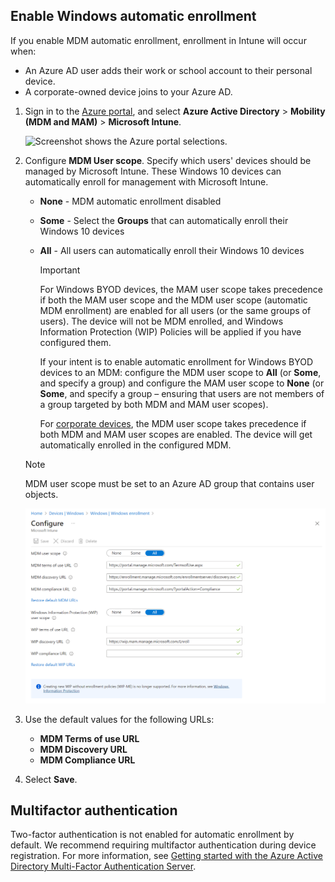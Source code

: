 ## Enable Windows automatic enrollment

If you enable MDM automatic enrollment, enrollment in Intune will occur when:  

* An Azure AD user adds their work or school account to their personal device.
* A corporate-owned device joins to your Azure AD. 

1. Sign in to the [Azure portal](https://portal.azure.com), and select **Azure Active Directory** > **Mobility (MDM and MAM)** > **Microsoft Intune**.

   ![Screenshot shows the Azure portal selections.](../enrollment/media/windows-enroll/auto-enroll-azure-select.png)

4. Configure **MDM User scope**. Specify which users' devices should be managed by Microsoft Intune. These Windows 10 devices can automatically enroll for management with Microsoft Intune.

   - **None** - MDM automatic enrollment disabled
   - **Some** - Select the **Groups** that can automatically enroll their Windows 10 devices
   - **All** - All users can automatically enroll their Windows 10 devices

      > [!IMPORTANT]
      > For Windows BYOD devices, the MAM user scope takes precedence if both the MAM user scope and the MDM user scope (automatic MDM enrollment) are enabled for all users (or the same groups of users). The device will not be MDM enrolled, and Windows Information Protection (WIP) Policies will be applied if you have configured them.
      >
      > If your intent is to enable automatic enrollment for Windows BYOD devices to an MDM: configure the MDM user scope to **All** (or **Some**, and specify a group) and configure the MAM user scope to **None** (or **Some**, and specify a group – ensuring that users are not members of a group targeted by both MDM and MAM user scopes).
      >
      >For [corporate devices](../enrollment/enrollment-restrictions-set.md#blocking-personal-windows-devices), the MDM user scope takes precedence if both MDM and MAM user scopes are enabled. The device will get automatically enrolled in the configured MDM.

   > [!NOTE]
   > MDM user scope must be set to an Azure AD group that contains user objects.

   ![Screenshot shows the Azure portal, where you can configure M D M User scope.](../enrollment/media/windows-enroll/auto-enroll-scope.png)

5. Use the default values for the following URLs:
    - **MDM Terms of use URL**
    - **MDM Discovery URL**
    - **MDM Compliance URL**

6. Select **Save**. 

## Multifactor authentication  

Two-factor authentication is not enabled for automatic enrollment by default. We recommend requiring multifactor authentication during device registration. For more information, see [Getting started with the Azure Active Directory Multi-Factor Authentication Server](/azure/multi-factor-authentication/multi-factor-authentication-get-started-cloud).  
